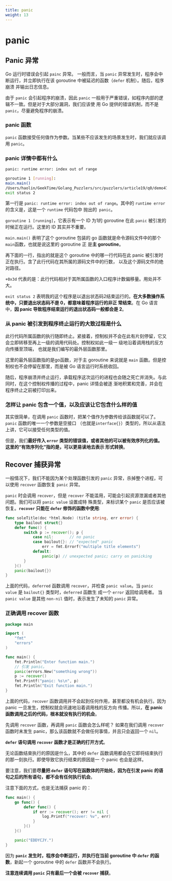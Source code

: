 ```yaml
---
title: panic
weight: 13
---
```


# panic

## Panic 异常
Go 运行时错误会引起 `painc` 异常。
一般而言，当 `panic` 异常发生时，程序会中断运行，并立即执行在该 goroutine 中被延迟的函数（`defer` 机制）。随后，程序崩溃
并输出日志信息。

由于 `panic` 会引起程序的崩溃，因此 `panic` 一般用于严重错误，如程序内部的逻辑不一致。但是对于大部分漏洞，我们应该使
用 Go 提供的错误机制，而不是 `panic`，尽量避免程序的崩溃。

### panic 函数
`panic` 函数接受任何值作为参数。当某些不应该发生的场景发生时，我们就应该调用 `panic`。

### panic 详情中都有什么
```sh
panic: runtime error: index out of range

goroutine 1 [running]:
main.main()
/Users/haolin/GeekTime/Golang_Puzzlers/src/puzzlers/article19/q0/demo47.go:5 +0x3d
exit status 2
```
第一行是 `panic: runtime error: index out of range`。其中的 `runtime error` 的含义是，这是一个 `runtime` 代码包中
抛出的` panic`。

`goroutine 1 [running]`，它表示有一个 ID 为1的 goroutine 在此 `panic` 被引发的时候正在运行。这里的 ID 其实并不重要。

`main.main()` 表明了这个 goroutine 包装的 go 函数就是命令源码文件中的那个`main`函数，也就是说这里的 goroutine 正
是**主 goroutine**。

再下面的一行，指出的就是这个 goroutine 中的哪一行代码在此 panic 被引发时正在执行。含了此行代码在其所属的源码文件中的行数，
以及这个源码文件的绝对路径。

`+0x3d` 代表的是：此行代码相对于其所属函数的入口程序计数偏移量。用处并不大。

`exit status 2` 表明我的这个程序是以退出状态码2结束运行的。**在大多数操作系统中，只要退出状态码不是 0，都意味着程序运行的非正
常结束**。在 Go 语言中，**因 panic 导致程序结束运行的退出状态码一般都会是 2**。


### 从 panic 被引发到程序终止运行的大致过程是什么

此行代码所属函数的执行随即终止。紧接着，控制权并不会在此有片刻停留，它又会立即转移至再上一级的调用代码处。控制权如此一级一
级地沿着调用栈的反方向传播至顶端，
也就是我们编写的最外层函数那里。

这里的最外层函数指的是go函数，对于主 goroutine 来说就是 `main` 函数。但是控制权也不会停留在那里，而是被 Go 语言运行时系统收回。

随后，程序崩溃并终止运行，承载程序这次运行的进程也会随之死亡并消失。与此同时，在这个控制权传播的过程中，panic 详情会被逐
渐地积累和完善，并会在程序终止之前被打印出来。

### 怎样让 panic 包含一个值，以及应该让它包含什么样的值
其实很简单，在调用 `panic` 函数时，把某个值作为参数传给该函数就可以了。`panic` 函数的唯一一个参数是空接口
（也就是`interface{}`）类型的，所以从语法上讲，它可以接受任何类型的值。

但是，我们**最好传入 `error` 类型的错误值，或者其他的可以被有效序列化的值。这里的“有效序列化”指的是，可以更易读地去表示
形式转换**。

## Recover 捕获异常
一般情况下，我们不能因为某个处理函数引发的 `panic` 异常，杀掉整个进程，可以使用 `recover` 函数恢复 `panic` 异常。

`panic` 时会调用 `recover`，但是 `recover` 不能滥用，可能会引起资源泄漏或者其他问题。我们可以将 `panic value` 设置成特
殊类型，来标识某个 `panic` 是否应该被恢复。**`recover` 只能在 `defer` 修饰的函数中使用**:
```go
func soleTitle(doc *html.Node) (title string, err error) {
	type bailout struct{}
	defer func() {
		switch p := recover(); p {
            case nil:       // no panic
            case bailout{}: // "expected" panic
                err = fmt.Errorf("multiple title elements")
            default:
                panic(p) // unexpected panic; carry on panicking
		}
	}()
    panic(bailout{}) 
}
```

上面的代码，`deferred` 函数调用 `recover`，并检查 `panic value`。当 `panic value` 是 `bailout{}` 类型时，`deferred` 函数生
成一个 `error` 返回给调用者。
当 `panic value` 是其他 `non-nil` 值时，表示发生了未知的 `panic` 异常。

### 正确调用 recover 函数
```go
package main

import (
    "fmt"
    "errors"
)

func main() {
    fmt.Println("Enter function main.")
    // 引发 panic。
    panic(errors.New("something wrong"))
    p := recover()
    fmt.Printf("panic: %s\n", p)
    fmt.Println("Exit function main.")
}
```
上面的代码，`recover` 函数调用并不会起到任何作用，甚至都没有机会执行。因为 panic 一旦发生，控制权就会讯速地沿着调用栈的反方向
传播。所以，**在 panic 函数调用之后的代码，根本就没有执行的机会**。

先调用 `recover` 函数，再调用 `panic` 函数会怎么样呢？
如果在我们调用 `recover` 函数时未发生 panic，那么该函数就不会做任何事情，并且只会返回一个 `nil`。

**`defer` 语句调用 `recover` 函数才是正确的打开方式**。

无论函数结束执行的原因是什么，其中的 `defer` 函数调用都会在它即将结束执行的那一刻执行。即使导致它执行结束的原因是一
个 panic 也会是这样。

要注意，我们要**尽量把 `defer` 语句写在函数体的开始处，因为在引发 panic 的语句之后的所有语句，都不会有任何执行机会**。

注意下面的方式，也是无法捕获 panic 的：
```go
func main() {
    go func() {
        defer func() {
            if err := recover(); err != nil {
                log.Printf("recover: %v", err)
            }
        }()
    }()

    panic("EDDYCJY.")
}
```

因为 **`panic` 发生时，程序会中断运行，并执行在当前 goroutine 中 `defer` 的函数**，新起一个 goroutine 中的 `defer`
函数并不会执行。

**注意连续调用 `panic` 只有最后一个会被 `recover` 捕获**。
